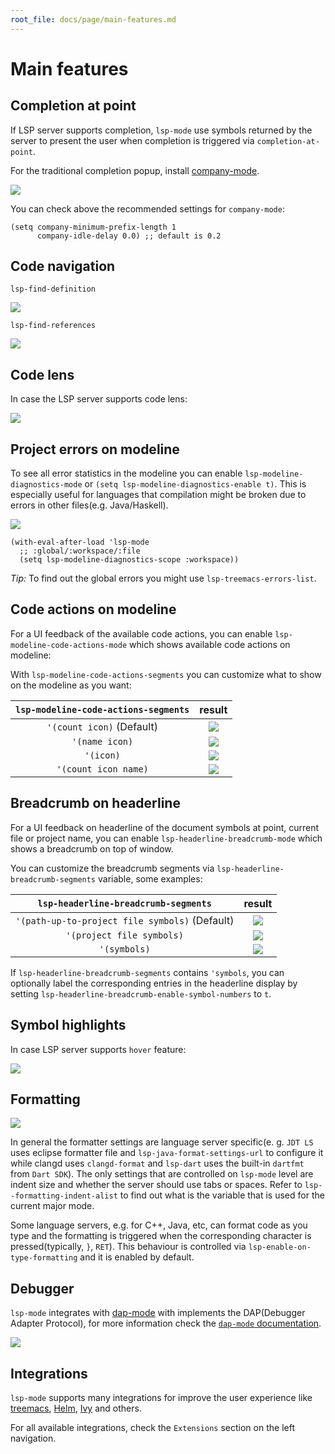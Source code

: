 ```yaml
---
root_file: docs/page/main-features.md
---
```

# Main features

## Completion at point

If LSP server supports completion, `lsp-mode` use symbols returned by the server to present the user when completion is triggered via `completion-at-point`.

For the traditional completion popup, install [company-mode](https://company-mode.github.io/).

![](../examples/completion.gif)

You can check above the recommended settings for `company-mode`:

```elisp
(setq company-minimum-prefix-length 1
      company-idle-delay 0.0) ;; default is 0.2
```

## Code navigation

`lsp-find-definition`

![](../examples/find-definition.gif)

`lsp-find-references`

![](../examples/find-references.gif)

## Code lens

In case the LSP server supports code lens:

![](../examples/code-lens.png)

## Project errors on modeline

To see all error statistics in the modeline you can enable `lsp-modeline-diagnostics-mode` or `(setq lsp-modeline-diagnostics-enable t)`. This is especially useful for languages that compilation might be broken due to errors in other files(e.g. Java/Haskell).

![](../examples/modeline-diagnostics.png)

```elisp
(with-eval-after-load 'lsp-mode
  ;; :global/:workspace/:file
  (setq lsp-modeline-diagnostics-scope :workspace))
```

_Tip:_ To find out the global errors you might use `lsp-treemacs-errors-list`.

## Code actions on modeline

For a UI feedback of the available code actions, you can enable `lsp-modeline-code-actions-mode` which shows available code actions on modeline:

With `lsp-modeline-code-actions-segments` you can customize what to show on the modeline as you want:

|`lsp-modeline-code-actions-segments`|result|
|:-----:|:------:|
|`'(count icon)` (Default)|![](../examples/modeline-code-actions-count-icon.png)|
|`'(name icon)`|![](../examples/modeline-code-actions-name-icon.png)|
|`'(icon)`|![](../examples/modeline-code-actions-icon.png)|
|`'(count icon name)`|![](../examples/modeline-code-actions-count-icon-name.png)|

## Breadcrumb on headerline

For a UI feedback on headerline of the document symbols at point, current file or project name, you can enable `lsp-headerline-breadcrumb-mode` which shows a breadcrumb on top of window.

You can customize the breadcrumb segments via `lsp-headerline-breadcrumb-segments` variable, some examples:

|`lsp-headerline-breadcrumb-segments`|result|
|:-----:|:------:|
|`'(path-up-to-project file symbols)` (Default)|![](../examples/headerline-breadcrumb-path-up-to-project-file-symbols.png)|
|`'(project file symbols)`|![](../examples/headerline-breadcrumb-project-file-symbols.png)|
|`'(symbols)`|![](../examples/headerline-breadcrumb-symbols.png)|

If `lsp-headerline-breadcrumb-segments` contains `'symbols`, you can optionally label the corresponding entries in the headerline display by setting `lsp-headerline-breadcrumb-enable-symbol-numbers` to `t`.

## Symbol highlights

In case LSP server supports `hover` feature:

![](../examples/symbol-highlights.gif)

## Formatting

![](../examples/formatting.gif)

In general the formatter settings are language server specific(e. g. `JDT LS` uses eclipse formatter file and `lsp-java-format-settings-url` to configure it while clangd uses `clangd-format` and `lsp-dart` uses the built-in `dartfmt` from `Dart SDK`). The only settings that are controlled on `lsp-mode` level are indent size and whether the server should use tabs or spaces. Refer to `lsp--formatting-indent-alist` to find out what is the variable that is used for the current major mode.

Some language servers, e.g. for C++, Java, etc, can format code as you type and
the formatting is triggered when the corresponding character is
pressed(typically, `}`, `RET`). This behaviour is controlled via
`lsp-enable-on-type-formatting` and it is enabled by default.

## Debugger

`lsp-mode` integrates with [dap-mode](https://emacs-lsp.github.io/dap-mode/) with implements the DAP(Debugger Adapter Protocol), for more information check the [`dap-mode` documentation](https://emacs-lsp.github.io/dap-mode/).

![](../examples/lsp-dart-flutter-debug.gif)

## Integrations

`lsp-mode` supports many integrations for improve the user experience like [treemacs](https://github.com/emacs-lsp/lsp-treemacs), [Helm](https://github.com/emacs-lsp/helm-lsp), [Ivy](https://github.com/emacs-lsp/lsp-ivy) and others.

For all available integrations, check the `Extensions` section on the left navigation.

